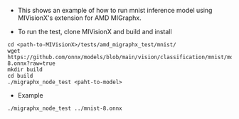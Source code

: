 * This shows an example of how to run mnist inference model using MIVisionX's extension for AMD MIGraphx.

* To run the test, clone MIVisionX and build and install
```
cd <path-to-MIVisionX>/tests/amd_migraphx_test/mnist/
wget https://github.com/onnx/models/blob/main/vision/classification/mnist/model/mnist-8.onnx?raw=true
mkdir build
cd build
./migraphx_node_test <paht-to-model>
```

* Example
```
./migraphx_node_test ../mnist-8.onnx 
```
